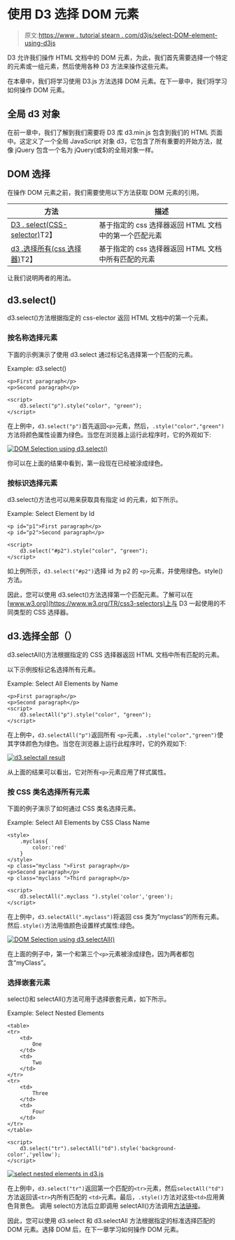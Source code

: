 # 使用 D3 选择 DOM 元素

> 原文:[https://www . tutorial stearn . com/d3js/select-DOM-element-using-d3js](https://www.tutorialsteacher.com/d3js/select-dom-element-using-d3js)

D3 允许我们操作 HTML 文档中的 DOM 元素，为此，我们首先需要选择一个特定的元素或一组元素，然后使用各种 D3 方法来操作这些元素。

在本章中，我们将学习使用 D3.js 方法选择 DOM 元素。在下一章中，我们将学习如何操作 DOM 元素。

## 全局 d3 对象

在前一章中，我们了解到我们需要将 D3 库 d3.min.js 包含到我们的 HTML 页面中。这定义了一个全局 JavaScript 对象 d3，它包含了所有重要的开始方法，就像 jQuery 包含一个名为 jQuery(或$)的全局对象一样。

## DOM 选择

在操作 DOM 元素之前，我们需要使用以下方法获取 DOM 元素的引用。

| 方法 | 描述 |
| --- | --- |
| [D3 . select(CSS-selector)](#d3.select)T2】 | 基于指定的 css 选择器返回 HTML 文档中的第一个匹配元素 |
| [d3 .选择所有(css 选择器)](#d3.selectall)T2】 | 基于指定的 css 选择器返回 HTML 文档中所有匹配的元素 |

让我们说明两者的用法。

## d3.select()

d3.select()方法根据指定的 css-elector 返回 HTML 文档中的第一个元素。

### 按名称选择元素

下面的示例演示了使用 d3.select 通过标记名选择第一个匹配的元素。

Example: d3.select()

```
<p>First paragraph</p>
<p>Second paragraph</p>

<script>
    d3.select("p").style("color", "green");
</script>
```

在上例中，`d3.select("p")`首先返回`<p>`元素，然后，`.style("color","green")`方法将颜色属性设置为绿色。当您在浏览器上运行此程序时，它的外观如下:

[![DOM Selection using d3.select()](img/35b9bb95f61fb9bf4b74de34058c8f36.png)](../../Content/images/d3js/d3js-dom1.png)

你可以在上面的结果中看到，第一段现在已经被涂成绿色。

### 按标识选择元素

d3.select()方法也可以用来获取具有指定 id 的元素，如下所示。

Example: Select Element by Id

```
<p id="p1">First paragraph</p>
<p id="p2">Second paragraph</p>

<script>
    d3.select("#p2").style("color", "green");
</script>
```

如上例所示，`d3.select("#p2")`选择 id 为 p2 的 `<p>`元素，并使用绿色。style()方法。

因此，您可以使用 d3.select()方法选择第一个匹配元素。了解可以在[www.w3.org](https://www.w3.org/TR/css3-selectors)上与 D3 一起使用的不同类型的 CSS 选择器。

## d3.选择全部（）

d3.selectAll()方法根据指定的 CSS 选择器返回 HTML 文档中所有匹配的元素。

以下示例按标记名选择所有元素。

Example: Select All Elements by Name

```
<p>First paragraph</p>
<p>Second paragraph</p>
<script>
    d3.selectAll("p").style("color", "green");
</script>
```

在上例中，`d3.selectAll("p")`返回所有 `<p>`元素，`.style("color","green")`使其字体颜色为绿色。当您在浏览器上运行此程序时，它的外观如下:

[![d3.selectall result](img/be4caebee3876944941c8c801acec431.png)](../../Content/images/d3js/d3js-dom3.png)

从上面的结果可以看出，它对所有`<p>`元素应用了样式属性。

### 按 CSS 类名选择所有元素

下面的例子演示了如何通过 CSS 类名选择元素。

Example: Select All Elements by CSS Class Name

```
<style>
    .myclass{
        color:'red'
    }
</style>
<p class="myclass ">First paragraph</p>
<p>Second paragraph</p>
<p class="myclass ">Third paragraph</p>

<script>
    d3.selectAll(".myclass ").style('color','green');
</script>
```

在上例中，`d3.selectAll(".myclass")`将返回 css 类为“myclass”的所有元素。然后`.style()`方法用值颜色设置样式属性:绿色。

[![DOM Selection using d3.selectAll()](img/f9c681a6cbf08798cf3b4de2dee27fd2.png)](../../Content/images/d3js/d3js-dom4.png)

在上面的例子中，第一个和第三个`<p>`元素被涂成绿色，因为两者都包含“myClass”。

### 选择嵌套元素

select()和 selectAll()方法可用于选择嵌套元素，如下所示。

Example: Select Nested Elements

```
<table>
<tr>
    <td>
        One
    </td>
    <td>
        Two
    </td>
</tr>
<tr>
    <td>
        Three
    </td>
    <td>
        Four
    </td>
</tr>
</table>

<script>
    d3.select("tr").selectAll("td").style('background-color','yellow');
</script> 
```

[![select nested elements in d3.js](img/f3ae0a157d4c42cead7549e1b44e1c33.png)](../../Content/images/d3js/d3js-dom5.png)

在上例中，`d3.select("tr")`返回第一个匹配的`<tr>`元素，然后`selectAll("td")`方法返回该`<tr>`内所有匹配的 `<td>`元素。最后，`.style()`方法对这些`<td>`应用黄色背景色。 调用 select()方法后立即调用 selectAll()方法调用[方法链接](/d3js/method-chaining-in-d3js "Method chaining in D3")。

因此，您可以使用 d3.select 和 d3.selectAll 方法根据指定的标准选择匹配的 DOM 元素。选择 DOM 后，在下一章学习如何操作 DOM 元素。